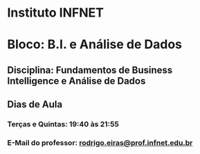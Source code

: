 # Instituto INFNET
# Bloco: B.I. e Análise de Dados
## Disciplina: Fundamentos de Business Intelligence e Análise de Dados

## Dias de Aula
### Terças e Quintas: 19:40 às 21:55
### E-Mail do professor: rodrigo.eiras@prof.infnet.edu.br
